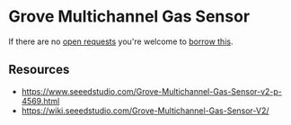 # Grove Multichannel Gas Sensor
If there are no [open requests](../../../../issues?q=is%3Aissue+is%3Aopen+%22Grove+Multichannel+Gas+Sensor%22+in%3Atitle) you're welcome to [borrow this](../../../../issues/new?title=Borrow+request+for+Grove+Multichannel+Gas+Sensor&body=1+piece+of+%5Bthis%5D%28..%2Fblob%2Fmain%2F.%2FHardware%2FSensors%2FGrove_Multichannel_Gas_Sensor.md%29+for+~2+weeks.).

## Resources
- https://www.seeedstudio.com/Grove-Multichannel-Gas-Sensor-v2-p-4569.html
- https://wiki.seeedstudio.com/Grove-Multichannel-Gas-Sensor-V2/
